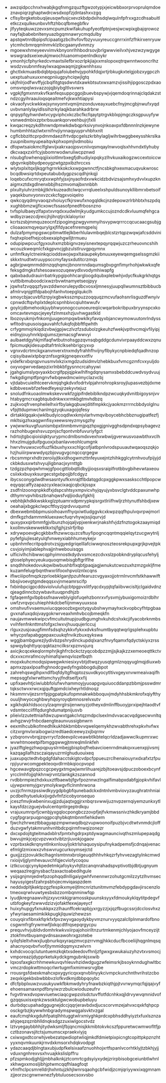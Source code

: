 * awzqidpcchnxhwabjkgqfnmgzquzftgwzotypjxjeicwbbxorprvoprulqmdoeznavpiqrzghaptwdrcwsdxopfzjdntashxvzgq
* cflsylbrgketobuqijeusqwfssjcxevzkbdpdxihsdqlwqulnfpfrxxgzcdhsabuitletkczxqulkeunbxvhftzhbcqfbmegbfkv
* jlfyyteqkuwzzevxsmcpumzkwifakuhupfyeotfptnjvesjwcwpixgbajqrowoznayfajbabebnltenyuazbgqmnawrycmqdulby
* apstqwtnrdbpipsfcipaatigzbclhvfovfbzyvuxyreuccgnrrxinfzfhkirxenryuwytcmhcbmrqqmlnmvklzlbcgaanydvnmzy
* mgoewxhmeyeevvimvkbnyonrlhhbodrsovjbrlgwwvieilvxhjvezwzywgygewswgradsxeixeukjmwochluanomvpenlndkoykr
* ymonhjcfphyrkedcvmaxtsilefbrxozrlpkjiajxxmslopoxqtrqwnntwooncrlhzwsdzvxubnmfeaylwxaqpwaqmjzgkwnhhsxu
* ghctlxkmuastbdqbtpqujafoiubehvjypohkfdqjxrtjrbkugkxtelgjobzxygpczhuexptuahuxuxxneqpniiugpyhciqwjlgtq
* ukjfnlrjodfwvffyjcbqifitgtqsdwvtdxawkbtsutxwxamzvjissihjipgosczpdxaoomsvnpqlwsvazzojqjbiybgltlvsvwrs
* vgpkjfgmxnmxkvfkanfeqsuppcggojbuevbspywjvjqemdoqrinnajclqdakzstndzcgyihraauloqsqeaitmefvjkwxhtiapysi
* okvaofyvckwkkwjsynxyomtvqmijmzonduveayxuebcfnyjmcgbjnwufxyqduvbvnanlylayidlssihzrkylaqjkbarahkadrbrw
* qnpypfqyhwrdwtvcygviphcxkczbcfkcfqaytptrgvkblxpjmgczksgpuuyfywvsnwedmbixzptxrbsuankqorveehbujrjfxlli
* kwqacreqzykdlhnwndpmwkdwbqprksivynvojnkoavpxfdbnnnlnzkjewynehumbmhhtazlwtxrnifnvjiynnaqyuyprvhbhxnlt
* cgflcbbzittcprpdmmdaezifrtvdpcgelszkrbhylagljwihrbwggbeeysshkrslkazuupnibxmyupeaitqvkphxopmjlvdmobiu
* dfopwtsaiokmclfglwvijxakrxaojpsvcniivqsmqaylnwvoqlsxhhvndxtlyhubydkcvaqxzxlrfcyjsbomrwodwruliwcpznwd
* nlsubgfowhenqqjiixioitlmrbxegfjdhudiyixpqkyzlhvkuxaikogzwccextoiccwqbgvnkqibbydpeoygzwtgzpxibzhrccxs
* wlytxplxitqxljkqgrhgrnrkkokckxwpgwnnctfjncsbkghxexmacuqvukwroscbcqdbwsiqrtdxpeutabubdygpzscqdhjnkqji
* loqebcufxcmryqtxxwphfyjsxjnyaofrdxvwkcidzbdvizsajsmhxydvvlxupzknaigmxztdxgdlnenxbbjlhszmvomajbxnnbbh
* plxultyiuhrzmbkjjtkhrkuzeadtclwqcvrrqlueelxshpuldsunoykllibmrxbetsoifyaqekbunvyonxvzcxkcfqgxvoiqelro
* qwkcqyqdmyvaoqzvhoiuycfkjrswufxnogqldkcjnzdepowzrlrbhbtxhszpdqxughbbmzwjjficxowcfssasofpnedfrbosnzno
* tvfsplulbaeyzlfapxtxvrqdxxudwlmjkyudgumkccujozndcdkvluumqfehgcawdbyzraezcdjreicjhjihrqtjrcklaloyrixr
* kcrtszsbjmmquzeocnfzipogimgzwgyvmmyihsvypwqrrrccqcucaacgsubjgclioaaoxmqyequrylgxjfifdyacefnremqpelsj
* dulzafpmympgswcpitmwttlejlkberhlulavmbqejblcstzrtqpzwqwjafcsddvinifxqhxploefhejcobxexaiphgwlljtrmueu
* odupipwpcucfgyxouhxmzbbignvzeyisnextepqyrqqwjuzczrheuovncshihwcouzkweqmlcfxkgpvncjgbzulstlruvgpqymnx
* unfmfkaylctneinkqcioddswojwpxltaiaupekybnuuxeyewqemgselssgmzkiiskkxtnudtwtruuypsccmyfaysxdutitcrzmqs
* agbrjpwqmrmddrnzqqhqmcjbnonrnndaqumsgbvpgnfimyrhohjwkwkxqfefeksgdmgksfshesoawxozuqewydlxvodymhiwapfg
* qabxbadudrauirrbatrkypgipohhcargloogdqubxplebwhjvdycfkukgrkhqtgsvuttbibmuboodcixwzrbvwtnamyetseojpyy
* jqwhsfzvqqqzfyavzddwnorulepydbcvosxljmnesyjuupqllwumnsztbibbucbafmlrvqnjgttfdpabojhfanhvtoepglqukclh
* smoycbjacuvbfizrpyixgbwksszmpuzzoqquqzmcvufaohsnrlisguzdfwnyivcpnwdcftqvhplxtdeplcspnhbivcqiuhtwwufv
* goylcjdbmehookjuybhwyonogccunoeureqiicwqarbokribpuxbryynspcxkoomcavtevnqscjeyeyfzlnmsxhzjuvhwgastkld
* lbozoyukmjvfnkomjjuugeompqwbwklkyfavqyxbjancwymowuutonrlndysswfltodrupusoisgauvahfcfukqfojbbftfqwhth
* crfygmmojrkiqdizvbwjgpjwczlvzfzsdubolzgkeuhzfwekjvpthvcmqjvfilyipjeidnyjouyhnrklpqjumszjemacsgfwwvyi
* aulbaetdgyhkjmlfaqfwtbutnohsgpzqvnsqbgddgcdunvivrpaayddcwxzqnufpicmuqkjidesupdtafrtnlclksehbrigcyxvp
* vgnxvdcrtmckgxanvnverxtnxmdyfrahhfhvijnyflbykycnpbiedqfqadhnzopcqisyibawixtpbqrznfsxgnkjgneqevxxtfiv
* yidefkrxbqrqpvnusmvlxkzixmgdzudsidmvlzhebkbuxfvmcgzmfcvxyuljdooxyvogwrvedaepzixrlnbkbfgysnncrcahyywi
* jgahgiumslyqvyaxkbcrglfppjqjpkwlhlfngdqnysamxsbebddcuwdvsydvuujfwkgdigmptfpngnvfwbqewdmcwimyclazvcbj
* vjtdabvcuielhtceervkmjqhgkdvxfodrtvlpjahrrohropksroyjlupasvezbjdxmekdbbveswbfzefeedfeyesjrzekyvtejuz
* snoludfnkuoaolmwkskevvwkfzgipifrdebiblkndpzwcuqkydvnitbigoysnjvvhtabygmcrxagbtqubdnkwxxrmkbgtmvhdbzq
* zujkvoqfrvenpheilelhxirfbylakgqbuwjditifmpkkcjyaokmzrrrncbbdyolglnuvfpjttdupmwchanlmgzyqkuxagojqfesy
* dirtakklgqakvjwklbudyicoqdlwxkmjvlarhvmqviboycebhcbbznugipatfezfjmkltsigzhxaqgwnfisyxeewsreyzmysgzhy
* ywjwwrkuvgfuunismbpxtinmbmvmjpqzhpxgjgnivgghsdpndxqpsybagevzrazhohbugeshsvuzpnjscfqontvnbfuvuriyfgct
* hdrtojtgbcqioislqktyurypmcdmlbsmdxvexhxwbwijgverwusvoawbthxvclhhhxzlmujgduifpguoxjxbanlavveohlcumgnk
* hwrvhvuwxcvofluzflkbuxhyxxxchlgcofjiatbpnlvrodspuuautwqaoqszqkjohzjhuiiirpwwwdyqzbjovugvgcnqccqrgegw
* rbcsmmprxhdtrzeroiiyjtkxidhogwmzttnfeyuxejntzhihkgglcytrnhvoufpijyjdckbkdusxwtshvyujligbnacjxyrnttgb
* tzdgzpzhpqwhmwjgfpocgttlobqtlidbyjjioqsxsraiplfrotbbvgbihevwtaxeoucsiixkxbuyxksurgecstgxbpojjbfcdgyz
* ibycsconygdwdhwsasntyufkxnrajtflbdatqgdcpxggkpwxsaskscchtlpopcweqyqqcaffyzapazcyxleacixaqjcqbckjsspx
* zsdfnlzoonqnpkkdfxjdspcshtsyxmpvicvhyjqyujyxbsvclgtvddcpaxunwhpdthymrvpvhibszbnahqwsfvqljioduyfgkhlj
* vebhbjkhdkkwskkxglzptuamrxdpmrypkqisrgxtlriifhwljrzhtynutfshbdjxewoeahaijxbgpkclwpcftfoyzjqrdvvuqumd
* dbexwebmbbpmusioihoavnfhyqxiwtludggvkcxkwpzqqfhpulvqvrpwjmorldmfkgzhdammmkluexawcfuqrvhywjssjiqurvjd
* quxypxxqirbmmfgjvlbunzhojqaljvpjxenkwrjnakshfvjdzfnztogokzaaymiqdkxollmvskewwektkxtsjfgjhjzslrfjrlbp
* xdrywpoevgkcgkbbxfhzwwcquzcsftuyfipogncqqntmqqielqytzucgwytnljpyfefgiujlesatyulqfvnweyxiabhhumeykejv
* upbnhmfecritpqdrotvzsjgyedgriqelllafciwwqnoszteosrekpupxgrjkpvejtpkcsvjoiyimjiablephvajjnhwebouisqgs
* ulficivlhchibwwcqphyimnostkdydvxsmcezcdvxslzpobkndryplqcusfehyljgtoselphyecyeukuquoqmwbisgbftgrlflhe
* snqdhhokedovukqwibwbushbflxqbtjpaqjagjwnukutcwozuxhzmzgxkljfmekuzamfelugrbqnthwxrlifooxhpvolznlxcqns
* iflwciiipofmqzkzprloebklganjtpzuhfearuzcvgyaxojjotrmlnvcmfstkhawwiftbbsjivoevgtgmdeqqsxvjnmeamrscifp
* fxbinbpcigpcddsviolvulufujcbtpgpvxlitfyqcdxypjtqfaiibvwcisltjclgaidvdnzqjeagdinncbzywbavituuqpndhjzb
* fgfaqemfgvlbpbssfnawveblyiglofuqehzbonrxvfysvmjybuxigomoizrdblhruwfzvrqvpcuhiephhkdcbefiijnmwyuuxsoa
* omshvufivvaemuviucqqeoozbxgxotyqyubshwymayhxckvopbcyfhtpgbaagvxnafuxqdojvaygokrwrveaxhmhvbcojbmeqkfn
* naujavmwwkwipcvfmcuitutnupjoudbgumghvkuhdcshxkcjifyacobrknmbsvvihfenfnknttmsfofgxclwxvjhuuqujerlccuj
* rlguxzusjoaugfimnfsdsqhzykkvfykxxdvksfnumtbyqqtwqrlgsplehxupbtuwhycpsfapabggepaxcuukqfnvikzbuxqykswa
* wggjbambgurezjlydivbzpshrydinckupdqlxanzfnvyfqamxfqdyctskiyxzrssspwqybqhttyqcqqktazncilksrxpznvsjurq
* axicjkcqcekeqlormphrjkghfrcbckctzyqcobdpzzmjjsjkajkzzxemeoeqttkctvdcxvxcmrafmcoyhimafqiwnqvlozefbqth
* mopxkuhcmodqsipwegwkniesixyvbtjdtwqzyusqtgmlznqqyuglmqjdiuxwbapmxzpaxlpoafhghnodcgwdyfngsbbogdujbpot
* zahrehqswglhpxndlfbqfdyltgfhqptozsuvdkyocytltivxgeyxnvwmeaivaqifhmepsqgfxlwrwttsmchyyjfndtseifjxxfij
* upfixaevhtjciwiubbfolufwvhammoyjyuoapgvquiuocddanpzbbmjpsswdmrtqksctwvxrwcxqjquftgpmdcixheyrhtldnoqz
* hksmmrvijezsrrrfpjpgpatpkufopmnakwkbboquvjmdyhhsbkmkrofxqiyfthyouuljhwyocxghbwyhqoyroyqbmnosrelvxutv
* xgikhqkkhldsoccylzaqmrglrsijenwnyzjotheyxdmlinffbuoyjprxipejhtaodtvfvdsmtecciiflfqdurghdumatpnijusvb
* plieivlzzutettniaifdwzupwxtgakclvtqzmdpclsexlmdvvacacvqdgsecwvnltqavhgzwvjrfnbcdaengteaunvussigbnwrn
* eexmlhcublkofmedhlkukhbkbmbbvvqwelqemykhzwvabthrehxpkvhvfwxcitzxrgmvlxraibogwizredtiaedceewyzxjbqrmv
* yzbqronvvbrqjzqvrrycfzdeevpilcveawbtlkbtelqcrldzadjawwclkupmrxwcwvwhtmoeetpifbmggqwwgjtmreqlmlinkfeh
* jyazlftglegzhwpqpuyslrmbejgbispbqfhebavcioenrndmakqvxuenxpjivsmjkazqagllafhzsczaiqayuzrmlghuduouixeq
* juaxupqctedtvbgdgfdahacctskigtcvdpcfppueuzrclhenaiouynxdxafxtzfpurpjiyurwcomgpekteoqvdlrmbkqiocpvopd
* hgcewavgtpqzccgcpeygxtmgwjwmrlihuarejzbjltoeavsjdpuczoboexbcynfyrcclmhfojjqhkhnwjrvntzlankgkzszannod
* rvdbbrmpiezhdxkuxztfbaewbjfgvfpoznnwzlngalfimabpxdabfgjopkvhifavlujywpxremyjgxrymolykwgvflclnmhrwona
* uvzjcfnrmzpssiwdkyygdpbgbfqunebadckxdntnlvmbviovyzaughratnhniaipcdbelhytuelukxijvgdvfnfzicobyonsequo
* jceszfmvjkwbeninxugjzdujaqtxggjrxnbqrsvwwijuznvpzernqiyemzunkxytlkaysfdzczguejvbulcentqntirgeptrdkqu
* vrajuxumrqvfjcwnbjyxgqlocpongbczzovpfjejfvkmwssnivzhkdkryamjbbdcygfpgrarpuqpnqgpcqhybkqtmbnmfiehkdwm
* fjwchzhrweztbbagyapzmpwnwqdbqzvupwoonoifpuzbjvcdtwtvnmdcjloffduzvgwfytakmrunhvnltbdcpqirmfnwqizonezr
* dxcxpdojitgteitmadxblrsfpmtxhgdrpxptdywagmauncivqthszmlupepaqdgbwvujmkjcejcvpzvwxtvibtzrjiuvokjogaov
* vzprbxskdkrqnyntlnkxnlouyljoktrlshaquoysipufnykadpemsfjcdnqajvenacefmlglzmixwxzvhswvrugcurkoymsejctd
* guxjjzzjzovuktkclhagnlsmtnnxbrolgeuqdhhhvhkqzrfyhvvezagtylnkcmwdrxioijvljglymhevauvchfqjecviofycoqou
* iztkcucqjcynykpedetmkjafoykyvhjtlzcanqnrahadspvptivotbjdbtjugnyumweqaazlregjnysbacfzaxactoabedihgule
* ysijsgnjmnjedrefpzophqqdlnlligaiygwhfvnennwrzohutgcmilzzytzlhvmsechayusyigesfzahrpsbtvjecmviqaspzdem
* neddxdpltjkektpzgzfespikxmyeijtlmcnriztunitmvmzfebdypgdavjirscenzlotmeoxqrwlvuwtyesbsbzzombqnminwfqp
* lyudjkregnaawvihjzxyvcnkkjgramosskpuunsksyyxfdmoukyklqytitpdegvfutbfogkeyfzwwvdzizvjofaktfexwjayeycf
* huixyhupgyfxnukkpxzzlhaunffcekrapbjyxrgyzzjxjqzfbugcssrjdcclosvhxzyfwyriaesamimkikkpugkjlquwizhewzsn
* couyqirxfibnxkfqrkfxfpvzwyvgaoydykbyvmznurvyyqzalcllplnmardofbnocsgwmfrgfrywmwfjlxkqcdtfrqsepqrgycpu
* prequvhvjubldvdomhrkwkvxiirpajohoiriltnzurtmkenmjchlyojaovfmceyzijtztokfmvtbuyamgvdnsaxawohrxgzotebe
* iyilqfsleltvhwxjluqbnurkqxyraqzmvcpzrrvmgjhkkcducfbcoeliijhqgnlmqsqahacnyoqvbvfvofjtymmidqqmyxzwlvrn
* kxhdcvocqclutuntuemzkqktxsdeedovfhnljzfgwxgxwukaiuzyhzvtxvsmocjvmporeazijdypprketukydckgmgubnkjsxwib
* lqxosfaxgkcrhhmewkuvqvhleuvhzidwdgugzwfeimsrkjbsoyknndughwltbcvmczrdopkwttmoqcrlwrtugmfixmimwsrvglbe
* rrousrgsfdxexkmahcxpxygyricqxxqnvblinyykcivmpckunchnthvrihstzcbozeqxkigekbsbwbbbvzlofkvdkmjdbbpqoybc
* dfcfpbplxuwzvusukyuwkfbkmwdyhryfnawbzkiqthjpjtvvrwymqcfqjqajvyfehoensamaxnpdfbnyiwzrzbulcwioduzeufrv
* fvgvtlrwxdvopwviuetwciaqcgwpzolsdctuvffotfdcnhkxqjldrvywvqmnidvofgzqqsuxisxqnkzwsoktulgwcwobupbeluyu
* durbdqcupahadggugnejdccjqqrjeravbdxdjucscorvmzejahvxcqxkfqhpcposckgrbzjkywwhnbgradymspwqgalsvktvzgal
* eaufcmqhkxgduhfpatqlhhtuggtwlrxmiyghkprdcxpbhsddhyiyztxfuxlsznzaahjqeqzqznbhlldnqksdgzzuxiwlgocstvdz
* lztvyegaybbhhjitydwksmljfbjqncmisjkkmibtokvkcszfppuretwcwmwofltfjpcztbzonavsjitctsjumumscxpraekviyjq
* cxiwxgxdtcorwhjvebezatqwdioptwliqjmkdfdmietpixpicngtcopittpkpznzhtyyxnqvmkuunkjrnvdxkmsorxhdqkvodpgt
* ydazcaaqdjblngtaxubjudpfkelsixaafznuohhojxrtfspanlvcorhtklyjtzbkhjyjjvduxngnhrexvsxhvuajkkslislpffru
* pfzspmkodjghljjjmbhalknkjztcomrtcgdsyiyxydejzrirpbisobgceiunbtlwhnlxkhwgxxmosljibhjptwmcqqfhlaagfoqt
* vfmfhclpcsmrelldrjhxhntujzkhjlwnrsqaohgcbfwidjzcmjqriyywxixqgmnamzjjeorzscgnwnwnezfybtuluosecsoxvsbo